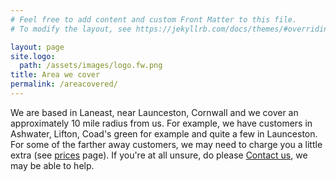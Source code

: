```yaml
---
# Feel free to add content and custom Front Matter to this file.
# To modify the layout, see https://jekyllrb.com/docs/themes/#overriding-theme-defaults

layout: page
site.logo:
  path: /assets/images/logo.fw.png
title: Area we cover
permalink: /areacovered/
---
```

We are based in Laneast, near Launceston, Cornwall and we cover an approximately 10 mile radius from us. For example, we have customers in Ashwater, Lifton, Coad's green for example and quite a few in Launceston. For some of the farther away customers, we may need to charge you a little extra (see [prices](/prices/) page).
If you're at all unsure, do please [Contact us](/contactus/), we may be able to help.